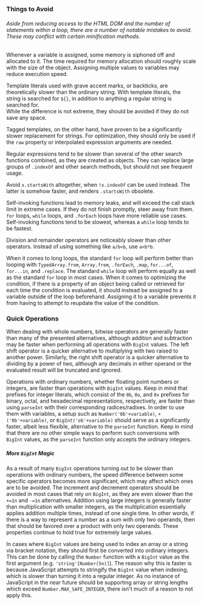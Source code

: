 ### Things to Avoid
###### Aside from reducing access to the HTML DOM and the number of statements within a loop, there are a number of notable mistakes to avoid. These may conflict with certain minification methods.  
  
Whenever a variable is assigned, some memory is siphoned off and allocated to it. The time required for memory allocation should roughly scale with the size of the object. Assigning multiple values to variables may reduce execution speed.  
  
Template literals used with grave accent marks, or backticks, are theoretically slower than the ordinary string. With template literals, the string is searched for `${}`, in addition to anything a regular string is searched for.  
While the difference is not extreme, they should be avoided if they do not save any space.
  
Tagged templates, on the other hand, have proven to be a significantly slower replacement for strings. For optimization, they should only be used if the `raw` property or interpolated expression arguments are needed.  
  
Regular expressions tend to be slower than several of the other search functions combined, as they are created as objects. They can replace large groups of `.indexOf` and other search methods, but should not see frequent usage.  
  
Avoid `x.startsWith` altogether, when `!x.indexOf` can be used instead. The latter is somehow faster, and renders `.startsWith` obsolete.  
  
Self-invoking functions lead to memory leaks, and will exceed the call stack limit in extreme cases. If they do not finish promptly, steer away from them. `for` loops, `while` loops, and `.forEach` loops have more reliable use cases. Self-invoking functions tend to be slowest, whereas a `while` loop tends to be fastest.  
  
Division and remainder operators are noticeably slower than other operators. Instead of using something like `a/b<b`, use `a<b*b`.  
  
When it comes to long loops, the standard `for` loop will perform better than looping with `TypedArray.from`, `Array.from`, `.forEach`, `.map`, `for...of`, `for...in`, and `.replace`. The standard `while` loop will perform equally as well as the standard `for` loop in most cases. When it comes to optimizing the condition, if there is a property of an object being called or retrieved for each time the condition is evaluated, it should instead be assigned to a variable outside of the loop beforehand. Assigning it to a variable prevents it from having to attempt to reupdate the value of the condition.  
  
### Quick Operations
When dealing with whole numbers, bitwise operators are generally faster than many of the presented alternatives, although addition and subtraction may be faster when performing all operations with `BigInt` values. The left shift operator is a quicker alternative to multiplying with two raised to another power. Similarly, the right shift operator is a quicker alternative to dividing by a power of two, although any decimals in either operand or the evaluated result will be truncated and ignored.  
  
Operations with ordinary numbers, whether floating point numbers or integers, are faster than operations with `BigInt` values. Keep in mind that prefixes for integer literals, which consist of the `0b`, `0o`, and `0x` prefixes for binary, octal, and hexadecimal representations, respectively, are faster than using `parseInt` with their corresponding radices/radixes. In order to use them with variables, a setup such as `Number('0b'+variable)`, `+('0b'+variable)`, or `BigInt('ob'+variable)` should serve as a significantly faster, albeit less flexible, alternative to the `parseInt` function. Keep in mind that there are no other simple ways to perform such conversions with `BigInt` values, as the `parseInt` function only accepts the ordinary integers.
##### More `BigInt` Magic
As a result of many `BigInt` operations turning out to be slower than operations with ordinary numbers, the speed difference between some specific operators becomes more significant, which may affect which ones are to be avoided. The increment and decrement operators should be avoided in most cases that rely on `BigInt`, as they are even slower than the `+=1n` and `-=1n` alternatives. Addition using large integers is generally faster than multiplication with smaller integers, as the multiplication essentially applies addition multiple times, instead of one single time. In other words, if there is a way to represent a number as a sum with only two operands, then that should be favored over a product with only two operands. These properties continue to hold true for extremely large values.  
  
In cases where `BigInt` values are being used to index an array or a string via bracket notation, they should first be converted into ordinary integers. This can be done by calling the `Number` function with a `BigInt` value as the first argument (e.g. `'string'[Number(5n)]`). The reason why this is faster is because JavaScript attempts to stringify the `BigInt` value when indexing, which is slower than turning it into a regular integer. As no instance of JavaScript in the near future should be supporting array or string lengths which exceed `Number.MAX_SAFE_INTEGER`, there isn't much of a reason to not apply this.
